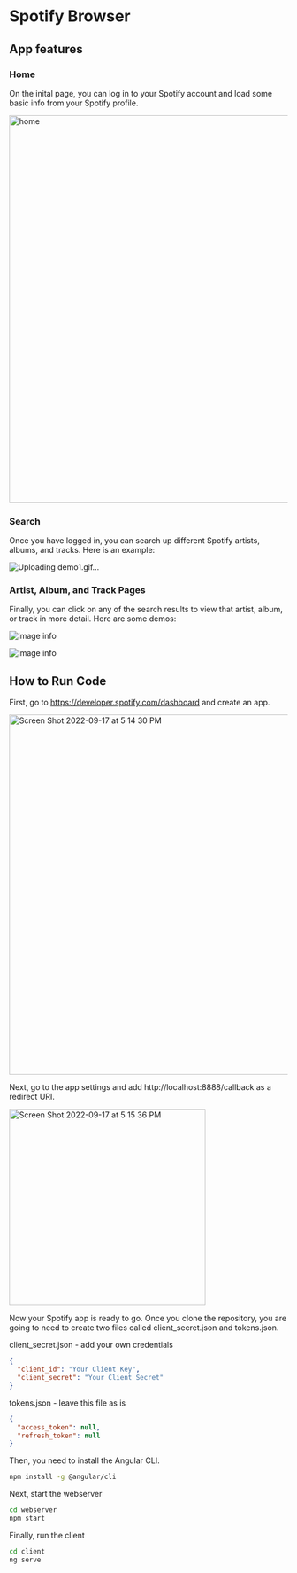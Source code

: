 # Spotify Browser

## App features

### Home

On the inital page, you can log in to your Spotify account and load some basic info from your Spotify profile.

<img width="700" alt="home" src="https://user-images.githubusercontent.com/92076990/190880512-efd34f25-f4c4-4793-a7b8-63bce1f139ff.png">

### Search

Once you have logged in, you can search up different Spotify artists, albums, and tracks. Here is an example:

![Uploading demo1.gif…]()

### Artist, Album, and Track Pages

Finally, you can click on any of the search results to view that artist, album, or track in more detail. Here are some demos:

![image info](media/demo2.gif)

![image info](media/demo3.gif)

## How to Run Code

First, go to https://developer.spotify.com/dashboard and create an app.

<img width="650" alt="Screen Shot 2022-09-17 at 5 14 30 PM" src="https://user-images.githubusercontent.com/92076990/190880524-7c247f1c-58d9-41d7-a4e3-20b8a42376ad.png">

Next, go to the app settings and add http://localhost:8888/callback as a redirect URI.

<img width="355" alt="Screen Shot 2022-09-17 at 5 15 36 PM" src="https://user-images.githubusercontent.com/92076990/190880486-416872d4-ec12-4ff2-b1ae-0d45d2fc971a.png">

Now your Spotify app is ready to go. Once you clone the repository, you are going to need to create two files called client_secret.json and tokens.json.

client_secret.json - add your own credentials

```json
{
  "client_id": "Your Client Key",
  "client_secret": "Your Client Secret"
}
```

tokens.json - leave this file as is

```json
{
  "access_token": null,
  "refresh_token": null
}
```

Then, you need to install the Angular CLI.

```sh
npm install -g @angular/cli
```

Next, start the webserver

```sh
cd webserver
npm start
```

Finally, run the client

```sh
cd client
ng serve
```
